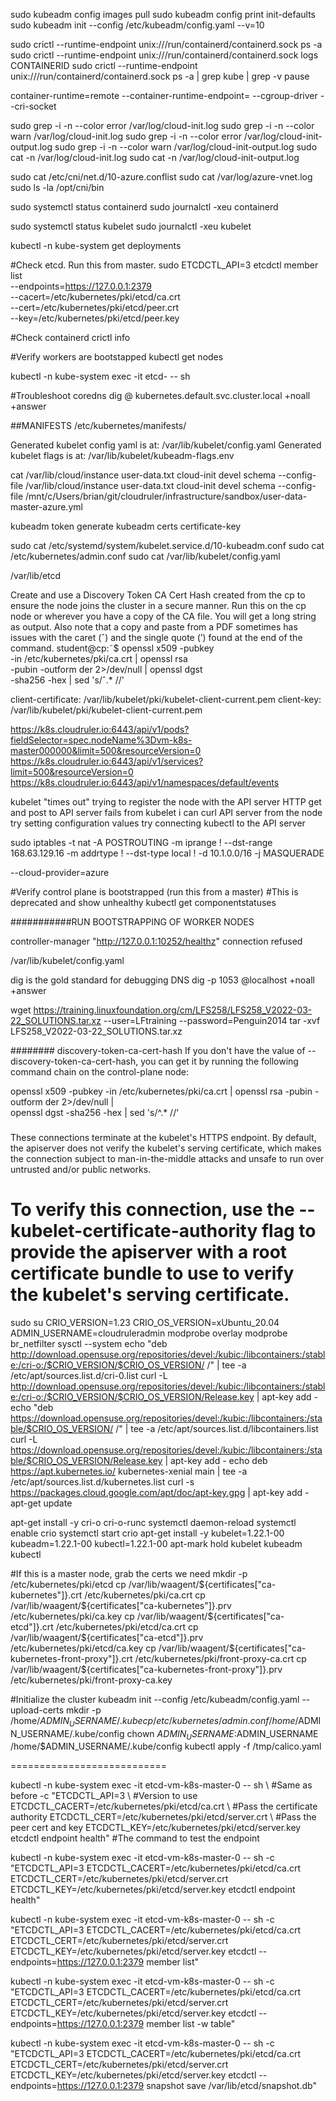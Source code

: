 sudo kubeadm config images pull
sudo kubeadm config print init-defaults
sudo kubeadm init --config /etc/kubeadm/config.yaml --v=10

sudo crictl --runtime-endpoint unix:///run/containerd/containerd.sock ps -a
sudo crictl --runtime-endpoint unix:///run/containerd/containerd.sock logs CONTAINERID
sudo crictl --runtime-endpoint unix:///run/containerd/containerd.sock ps -a | grep kube | grep -v pause

container-runtime=remote   --container-runtime-endpoint=<path>    --cgroup-driver  --cri-socket

sudo grep -i -n --color error /var/log/cloud-init.log
sudo grep -i -n --color warn /var/log/cloud-init.log
sudo grep -i -n --color error /var/log/cloud-init-output.log
sudo grep -i -n --color warn /var/log/cloud-init-output.log
sudo cat -n /var/log/cloud-init.log
sudo cat -n /var/log/cloud-init-output.log

sudo cat /etc/cni/net.d/10-azure.conflist
sudo cat /var/log/azure-vnet.log
sudo ls -la /opt/cni/bin

sudo systemctl status containerd
sudo journalctl -xeu containerd

sudo systemctl status kubelet
sudo journalctl -xeu kubelet

kubectl -n kube-system get deployments

#Check etcd. Run this from master.
sudo ETCDCTL_API=3 etcdctl member list \
  --endpoints=https://127.0.0.1:2379 \
  --cacert=/etc/kubernetes/pki/etcd/ca.crt \
  --cert=/etc/kubernetes/pki/etcd/peer.crt \
  --key=/etc/kubernetes/pki/etcd/peer.key

#Check containerd
crictl info

#Verify workers are bootstapped
kubectl get nodes

kubectl -n kube-system exec -it etcd-<Tab> -- sh

#Troubleshoot coredns
dig @<pod ip address> kubernetes.default.svc.cluster.local +noall +answer

##MANIFESTS
/etc/kubernetes/manifests/

Generated kubelet config yaml is at: /var/lib/kubelet/config.yaml
Generated kubelet flags is at: /var/lib/kubelet/kubeadm-flags.env


cat /var/lib/cloud/instance user-data.txt
cloud-init devel schema --config-file /var/lib/cloud/instance user-data.txt
cloud-init devel schema --config-file /mnt/c/Users/brian/git/cloudruler/infrastructure/sandbox/user-data-master-azure.yml

kubeadm token generate
kubeadm certs certificate-key


sudo cat /etc/systemd/system/kubelet.service.d/10-kubeadm.conf
sudo cat /etc/kubernetes/admin.conf
sudo cat /var/lib/kubelet/config.yaml

/var/lib/etcd


Create and use a Discovery Token CA Cert Hash created from the cp to ensure the node joins the cluster in a secure
manner. Run this on the cp node or wherever you have a copy of the CA file. You will get a long string as output. Also
note that a copy and paste from a PDF sometimes has issues with the caret (ˆ) and the single quote (’) found at the end
of the command.
student@cp:˜$ openssl x509 -pubkey \
-in /etc/kubernetes/pki/ca.crt | openssl rsa \
-pubin -outform der 2>/dev/null | openssl dgst \
-sha256 -hex | sed 's/ˆ.* //'


  client-certificate: /var/lib/kubelet/pki/kubelet-client-current.pem
  client-key: /var/lib/kubelet/pki/kubelet-client-current.pem


https://k8s.cloudruler.io:6443/api/v1/pods?fieldSelector=spec.nodeName%3Dvm-k8s-master000000&limit=500&resourceVersion=0
https://k8s.cloudruler.io:6443/api/v1/services?limit=500&resourceVersion=0
https://k8s.cloudruler.io:6443/api/v1/namespaces/default/events

kubelet "times out" trying to register the node with the API server
HTTP get and post to API server fails from kubelet
i can curl API server from the node
try setting configuration values
try connecting kubectl to the API server


sudo iptables -t nat -A POSTROUTING -m iprange ! --dst-range 168.63.129.16 -m addrtype ! --dst-type local ! -d 10.1.0.0/16 -j MASQUERADE

--cloud-provider=azure

#Verify control plane is bootstrapped (run this from a master)
#This is deprecated and show unhealthy
kubectl get componentstatuses

###########RUN BOOTSTRAPPING OF WORKER NODES

controller-manager "http://127.0.0.1:10252/healthz" connection refused

/var/lib/kubelet/config.yaml


dig is the gold standard for debugging DNS
dig -p 1053 @localhost +noall +answer <name> <type>

wget https://training.linuxfoundation.org/cm/LFS258/LFS258_V2022-03-22_SOLUTIONS.tar.xz --user=LFtraining --password=Penguin2014
tar -xvf LFS258_V2022-03-22_SOLUTIONS.tar.xz




######## discovery-token-ca-cert-hash
If you don't have the value of --discovery-token-ca-cert-hash, you can get it by running the following command chain on the control-plane node:

openssl x509 -pubkey -in /etc/kubernetes/pki/ca.crt | openssl rsa -pubin -outform der 2>/dev/null | \
   openssl dgst -sha256 -hex | sed 's/^.* //'
   ###

####
These connections terminate at the kubelet's HTTPS endpoint. By default, the apiserver does not verify the kubelet's serving certificate, which makes the connection subject to man-in-the-middle attacks and unsafe to run over untrusted and/or public networks.

To verify this connection, use the --kubelet-certificate-authority flag to provide the apiserver with a root certificate bundle to use to verify the kubelet's serving certificate.
========================

sudo su
CRIO_VERSION=1.23
CRIO_OS_VERSION=xUbuntu_20.04
ADMIN_USERNAME=cloudruleradmin
modprobe overlay
modprobe br_netfilter
sysctl --system
echo "deb http://download.opensuse.org/repositories/devel:/kubic:/libcontainers:/stable:/cri-o:/$CRIO_VERSION/$CRIO_OS_VERSION/ /" | tee -a /etc/apt/sources.list.d/cri-0.list
curl -L http://download.opensuse.org/repositories/devel:/kubic:/libcontainers:/stable:/cri-o:/$CRIO_VERSION/$CRIO_OS_VERSION/Release.key | apt-key add -
echo "deb https://download.opensuse.org/repositories/devel:/kubic:/libcontainers:/stable/$CRIO_OS_VERSION/ /" | tee -a /etc/apt/sources.list.d/libcontainers.list
curl -L https://download.opensuse.org/repositories/devel:/kubic:/libcontainers:/stable/$CRIO_OS_VERSION/Release.key | apt-key add -
echo deb https://apt.kubernetes.io/ kubernetes-xenial main | tee -a /etc/apt/sources.list.d/kubernetes.list
curl -s https://packages.cloud.google.com/apt/doc/apt-key.gpg | apt-key add -
apt-get update

apt-get install -y cri-o cri-o-runc
systemctl daemon-reload
systemctl enable crio
systemctl start crio
apt-get install -y kubelet=1.22.1-00 kubeadm=1.22.1-00 kubectl=1.22.1-00
apt-mark hold kubelet kubeadm kubectl

#If this is a master node, grab the certs we need
mkdir -p /etc/kubernetes/pki/etcd
cp /var/lib/waagent/${certificates["ca-kubernetes"]}.crt /etc/kubernetes/pki/ca.crt
cp /var/lib/waagent/${certificates["ca-kubernetes"]}.prv /etc/kubernetes/pki/ca.key
cp /var/lib/waagent/${certificates["ca-etcd"]}.crt /etc/kubernetes/pki/etcd/ca.crt
cp /var/lib/waagent/${certificates["ca-etcd"]}.prv /etc/kubernetes/pki/etcd/ca.key
cp /var/lib/waagent/${certificates["ca-kubernetes-front-proxy"]}.crt /etc/kubernetes/pki/front-proxy-ca.crt
cp /var/lib/waagent/${certificates["ca-kubernetes-front-proxy"]}.prv /etc/kubernetes/pki/front-proxy-ca.key

#Initialize the cluster
kubeadm init --config /etc/kubeadm/config.yaml --upload-certs
mkdir -p /home/$ADMIN_USERNAME/.kube
cp /etc/kubernetes/admin.conf /home/$ADMIN_USERNAME/.kube/config
chown $ADMIN_USERNAME:$ADMIN_USERNAME /home/$ADMIN_USERNAME/.kube/config
kubectl apply -f /tmp/calico.yaml


===========================

kubectl -n kube-system exec -it etcd-vm-k8s-master-0 -- sh \ #Same as before
-c "ETCDCTL_API=3 \ #Version to use
ETCDCTL_CACERT=/etc/kubernetes/pki/etcd/ca.crt \ #Pass the certificate authority
ETCDCTL_CERT=/etc/kubernetes/pki/etcd/server.crt \ #Pass the peer cert and key
ETCDCTL_KEY=/etc/kubernetes/pki/etcd/server.key \
etcdctl endpoint health" #The command to test the endpoint



kubectl -n kube-system exec -it etcd-vm-k8s-master-0 -- sh -c "ETCDCTL_API=3 ETCDCTL_CACERT=/etc/kubernetes/pki/etcd/ca.crt ETCDCTL_CERT=/etc/kubernetes/pki/etcd/server.crt ETCDCTL_KEY=/etc/kubernetes/pki/etcd/server.key etcdctl endpoint health"

kubectl -n kube-system exec -it etcd-vm-k8s-master-0 -- sh -c "ETCDCTL_API=3 ETCDCTL_CACERT=/etc/kubernetes/pki/etcd/ca.crt ETCDCTL_CERT=/etc/kubernetes/pki/etcd/server.crt ETCDCTL_KEY=/etc/kubernetes/pki/etcd/server.key etcdctl --endpoints=https://127.0.0.1:2379 member list"

kubectl -n kube-system exec -it etcd-vm-k8s-master-0 -- sh -c "ETCDCTL_API=3 ETCDCTL_CACERT=/etc/kubernetes/pki/etcd/ca.crt ETCDCTL_CERT=/etc/kubernetes/pki/etcd/server.crt ETCDCTL_KEY=/etc/kubernetes/pki/etcd/server.key etcdctl --endpoints=https://127.0.0.1:2379 member list -w table"

kubectl -n kube-system exec -it etcd-vm-k8s-master-0 -- sh -c "ETCDCTL_API=3 ETCDCTL_CACERT=/etc/kubernetes/pki/etcd/ca.crt ETCDCTL_CERT=/etc/kubernetes/pki/etcd/server.crt ETCDCTL_KEY=/etc/kubernetes/pki/etcd/server.key etcdctl --endpoints=https://127.0.0.1:2379 snapshot save /var/lib/etcd/snapshot.db"

